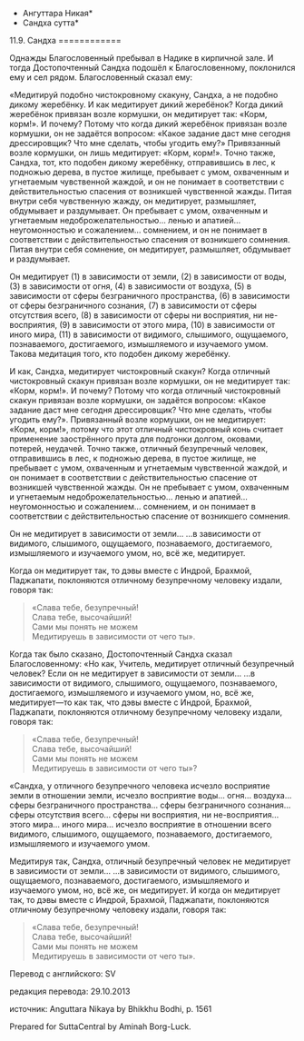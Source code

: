 * Ангуттара Никая*
* Сандха сутта*

11\.9\. Сандха
\=\=\=\=\=\=\=\=\=\=\=\=

Однажды Благословенный пребывал в Надике в кирпичной зале\. И тогда Достопочтенный Сандха подошёл к Благословенному, поклонился ему и сел рядом\. Благословенный сказал ему:

«Медитируй подобно чистокровному скакуну, Сандха, а не подобно дикому жеребёнку\. И как медитирует дикий жеребёнок? Когда дикий жеребёнок привязан возле кормушки, он медитирует так: «Корм, корм\!»\. И почему? Потому что когда дикий жеребёнок привязан возле кормушки, он не задаётся вопросом: «Какое задание даст мне сегодня дрессировщик? Что мне сделать, чтобы угодить ему?» Привязанный возле кормушки, он лишь медитирует: «Корм, корм\!»\. Точно также, Сандха, тот, кто подобен дикому жеребёнку, отправившись в лес, к подножью дерева, в пустое жилище, пребывает с умом, охваченным и угнетаемым чувственной жаждой, и он не понимает в соответствии с действительностью спасения от возникшей чувственной жажды\. Питая внутри себя чувственную жажду, он медитирует, размышляет, обдумывает и раздумывает\. Он пребывает с умом, охваченным и угнетаемым недоброжелательностью… ленью и апатией… неугомонностью и сожалением… сомнением, и он не понимает в соответствии с действительностью спасения от возникшего сомнения\. Питая внутри себя сомнение, он медитирует, размышляет, обдумывает и раздумывает\.

Он медитирует \(1\) в зависимости от земли, \(2\) в зависимости от воды, \(3\) в зависимости от огня, \(4\) в зависимости от воздуха, \(5\) в зависимости от сферы безграничного пространства, \(6\) в зависимости от сферы безграничного сознания, \(7\) в зависимости от сферы отсутствия всего, \(8\) в зависимости от сферы ни восприятия, ни не\-восприятия, \(9\) в зависимости от этого мира, \(10\) в зависимости от иного мира, \(11\) в зависимости от видимого, слышимого, ощущаемого, познаваемого, достигаемого, измышляемого и изучаемого умом\. Такова медитация того, кто подобен дикому жеребёнку\.

И как, Сандха, медитирует чистокровный скакун? Когда отличный чистокровный скакун привязан возле кормушки, он не медитирует так: «Корм, корм\!»\. И почему? Потому что когда отличный чистокровный скакун привязан возле кормушки, он задаётся вопросом: «Какое задание даст мне сегодня дрессировщик? Что мне сделать, чтобы угодить ему?»\. Привязанный возле кормушки, он не медитирует: «Корм, корм\!», потому что этот отличный чистокровный конь считает применение заострённого прута для подгонки долгом, оковами, потерей, неудачей\. Точно также, отличный безупречный человек, отправившись в лес, к подножью дерева, в пустое жилище, не пребывает с умом, охваченным и угнетаемым чувственной жаждой, и он понимает в соответствии с действительностью спасение от возникшей чувственной жажды\. Он не пребывает с умом, охваченным и угнетаемым недоброжелательностью… ленью и апатией… неугомонностью и сожалением… сомнением, и он понимает в соответствии с действительностью спасение от возникшего сомнения\.

Он не медитирует в зависимости от земли… …в зависимости от видимого, слышимого, ощущаемого, познаваемого, достигаемого, измышляемого и изучаемого умом, но, всё же, медитирует\.

Когда он медитирует так, то дэвы вместе с Индрой, Брахмой, Паджапати, поклоняются отличному безупречному человеку издали, говоря так:

> «Слава тебе, безупречный\!  
> Слава тебе, высочайший\!  
> Сами мы понять не можем  
> Медитируешь в зависимости от чего ты»\.

Когда так было сказано, Достопочтенный Сандха сказал Благословенному: «Но как, Учитель, медитирует отличный безупречный человек? Если он не медитирует в зависимости от земли… …в зависимости от видимого, слышимого, ощущаемого, познаваемого, достигаемого, измышляемого и изучаемого умом, но, всё же, медитирует—то как так, что дэвы вместе с Индрой, Брахмой, Паджапати, поклоняются отличному безупречному человеку издали, говоря так:

> «Слава тебе, безупречный\!  
> Слава тебе, высочайший\!  
> Сами мы понять не можем  
> Медитируешь в зависимости от чего ты»?

«Сандха, у отличного безупречного человека исчезло восприятие земли в отношении земли, исчезло восприятие воды… огня… воздуха… сферы безграничного пространства… сферы безграничного сознания… сферы отсутствия всего… сферы ни восприятия, ни не\-восприятия… этого мира… иного мира… исчезло восприятие в отношении всего видимого, слышимого, ощущаемого, познаваемого, достигаемого, измышляемого и изучаемого умом\.

Медитируя так, Сандха, отличный безупречный человек не медитирует в зависимости от земли… …в зависимости от видимого, слышимого, ощущаемого, познаваемого, достигаемого, измышляемого и изучаемого умом, но, всё же, он медитирует\. И когда он медитирует так, то дэвы вместе с Индрой, Брахмой, Паджапати, поклоняются отличному безупречному человеку издали, говоря так:

> «Слава тебе, безупречный\!  
> Слава тебе, высочайший\!  
> Сами мы понять не можем  
> Медитируешь в зависимости от чего ты»\.

Перевод с английского: SV

редакция перевода: 29\.10\.2013

источник: Anguttara Nikaya by Bhikkhu Bodhi, p\. 1561

Prepared for SuttaCentral by Aminah Borg\-Luck\.